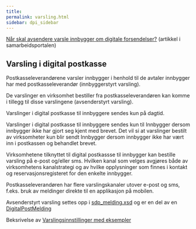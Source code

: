 ```yaml
---
title:
permalink: varsling.html
sidebar: dpi_sidebar
---
```


[Når skal avsendere varsle innbygger om digitale forsendelser?](https://samarbeid.difi.no/felleslosninger/digital-postkasse-til-innbyggere/dokumentasjon/hvordan-skal-jeg-bruke-varsling-i-digital-postkasse) (artikkel i samarbeidsportalen)

## Varsling i digital postkasse

Postkasseleverandørene varsler innbygger i henhold til de avtaler innbygger har med postkasseleverandør (innbyggerstyrt varsling). 

De varslinger en virksomhet bestiller fra postkasseleverandøren kan komme i tillegg til disse varslingene (avsenderstyrt varsling). 

Varslinger i digital postkasse til innbyggere sendes kun på dagtid.

Varslinger i digital postkasse til innbyggere sendes kun til Innbygger dersom innbygger ikke har gjort seg kjent med brevet. Det vil si at varslinger bestilt av virksomheter kun blir sendt Innbygger dersom innbygger ikke har vært inn i postkassen og behandlet brevet.

Virksomhetene tilknyttet til digital postkassse til innbygger kan bestille varsling på e-post og/eller sms. Hvilken kanal som velges avgjøres både av virksomhetens kanalstrategi og av hvilke opplysninger som finnes i kontakt og reservasjonsregisteret for den enkelte innbygger.

Postkasseleverandøren har flere varslingskanaler utover e-post og sms, f.eks. bruk av meldinger direkte til en applikasjon på mobilen.

Avsenderstyrt varsling settes opp i [sdp_melding.xsd](sdp_skjema.html) og er en del av en [DigitalPostMelding](sdp_digitalpostmeldinger.html)  

Beksrivelse av [Varslingsinnstillinger med eksempler](sdp_varsler.html)




